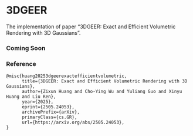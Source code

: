# 3DGEER
The implementation of paper “3DGEER: Exact and Efficient Volumetric Rendering with 3D Gaussians”.

### Coming Soon


### Reference
```
@misc{huang20253dgeerexactefficientvolumetric,
      title={3DGEER: Exact and Efficient Volumetric Rendering with 3D Gaussians}, 
      author={Zixun Huang and Cho-Ying Wu and Yuliang Guo and Xinyu Huang and Liu Ren},
      year={2025},
      eprint={2505.24053},
      archivePrefix={arXiv},
      primaryClass={cs.GR},
      url={https://arxiv.org/abs/2505.24053}, 
}
```
